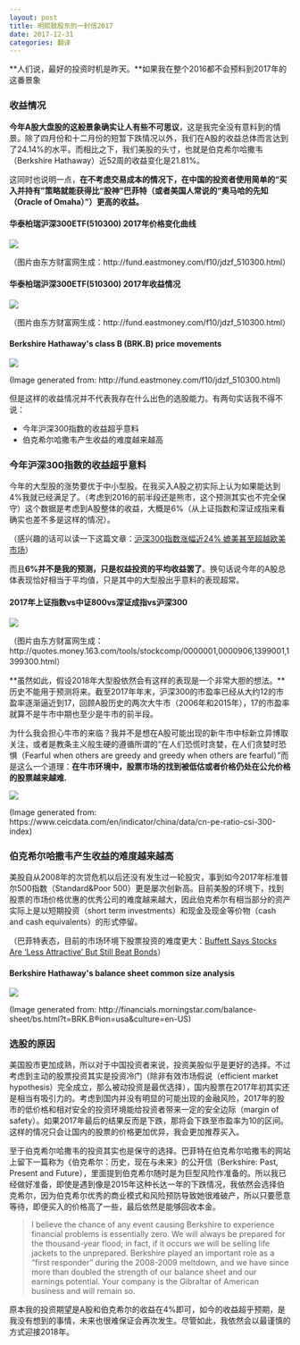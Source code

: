 ```yaml
---
layout: post
title: 明熙致股东的一封信2017
date: 2017-12-31
categories: 翻译
---
```


**人们说，最好的投资时机是昨天。**如果我在整个2016都不会预料到2017年的这番景象

### 收益情况

**今年A股大盘股的这般景象确实让人有些不可思议**，这是我完全没有意料到的情景。除了四月份和十二月份的短暂下跌情况以外，我们在A股的收益总体而言达到了24.14%的水平。而相比之下，我们美股的头寸，也就是伯克希尔哈撒韦（Berkshire Hathaway）近52周的收益变化是21.81%。

这同时也说明一点，**在不考虑交易成本的情况下，在中国的投资者使用简单的“买入并持有”策略就能获得比“股神”巴菲特（或者美国人常说的“奥马哈的先知（Oracle of Omaha）”）更高的收益。**

#### 华泰柏瑞沪深300ETF(510300) 2017年价格变化曲线
![](https://i.imgur.com/nTEfhhX.png)

<p class="small middle-text">（图片由东方财富网生成：http://fund.eastmoney.com/f10/jdzf_510300.html）</p>

#### 华泰柏瑞沪深300ETF(510300) 2017年收益情况

![](https://i.imgur.com/tmTxSxb.png)

<p class="small middle-text">（图片由东方财富网生成：http://fund.eastmoney.com/f10/jdzf_510300.html）</p>

#### Berkshire Hathaway's class B (BRK.B) price movements

![](https://i.imgur.com/5Dl1LuM.png)

<p class="small middle-text">(Image generated from: http://fund.eastmoney.com/f10/jdzf_510300.html)</p>

但是这样的收益情况并不代表我存在什么出色的选股能力。有两句实话我不得不说：

* 今年沪深300指数的收益超乎意料
* 伯克希尔哈撒韦产生收益的难度越来越高

### 今年沪深300指数的收益超乎意料

今年的大型股的涨势要优于中小型股。在我买入A股之初实际上认为如果能达到4%我就已经满足了。（考虑到2016的前半段还是熊市，这个预测其实也不完全保守）这个数据是考虑到A股整体的收益，大概是6%（从上证指数和深证成指来看确实也差不多是这样的情况）。

（感兴趣的话可以读一下这篇文章：[沪深300指数涨幅近24% 媲美甚至超越欧美市场](http://finance.sina.com.cn/stock/marketresearch/2017-11-16/doc-ifynstfi0311686.shtml)）

而且**6%并不是我的预测，只是权益投资的平均收益罢了**。换句话说今年的A股总体表现恰好相当于平均值，只是其中的大型股出乎意料的表现超常。

#### 2017年上证指数vs中证800vs深证成指vs沪深300

![](https://i.imgur.com/WMgrNQh.png)

<p class="small middle-text">（图片由东方财富网生成：http://quotes.money.163.com/tools/stockcomp/0000001,0000906,1399001,1399300.html）</p>


**虽然如此，假设2018年大型股依然会有这样的表现是一个非常大胆的想法。**历史不能用于预测将来。截至2017年年末，沪深300的市盈率已经从大约12的市盈率逐渐逼近到17，回顾A股历史的两次大牛市（2006年和2015年），17的市盈率就算不是牛市中期也至少是牛市的前半段。

为什么我会担心牛市的来临？我并不是想在A股可能出现的新牛市中标新立异博取关注，或者是教条主义般生硬的遵循所谓的“在人们恐慌时贪婪，在人们贪婪时恐惧（Fearful when others are greedy and greedy when others are fearful）”而是这么一个道理：**在牛市环境中，股票市场的找到被低估或者价格仍处在公允价格的股票越来越难.**

![](https://i.imgur.com/7Gv7U8W.png)

<p class="small middle-text">(Image generated from: https://www.ceicdata.com/en/indicator/china/data/cn-pe-ratio-csi-300-index)</p>

### 伯克希尔哈撒韦产生收益的难度越来越高

美股自从2008年的次贷危机以后还没有发生过一轮股灾，事到如今2017年标准普尔500指数（Standard&Poor 500）更是屡次创新高。目前美股的环境下，找到股票的市场价格优惠的优秀公司的难度越来越大，因此伯克希尔有相当部分的资产实际上是以短期投资（short term investments）和现金及现金等价物（cash and cash equivalents）的形式停留。

（巴菲特表态，目前的市场环境下股票投资的难度更大：[Buffett Says Stocks Are ‘Less Attractive’ But Still Beat Bonds](https://www.bloomberg.com/news/articles/2017-08-30/buffett-says-stocks-are-less-attractive-but-still-beat-bonds)）

#### Berkshire Hathaway's balance sheet common size analysis

![](https://i.imgur.com/zp9R2DO.png)

<p class="small middle-text">(Image generated from: http://financials.morningstar.com/balance-sheet/bs.html?t=BRK.B&region=usa&culture=en-US)</p>

### 选股的原因

美国股市更加成熟，所以对于中国投资者来说，投资美股似乎是更好的选择。不过考虑到主动的股票投资其实是投资冷门（除非有效市场假说（efficient market hypothesis）完全成立，那么被动投资是最优选择），国内股票在2017年初其实还是相当有吸引力的。考虑到国内并没有明显的可能出现的金融风险，2017年的股市的低价格和相对安全的投资环境能给投资者带来一定的安全边际（margin of safety）。如果2017年最后的结果反而是下跌，那将会下跌至市盈率为10的区间。这样的情况只会让国内的股票的价格更加优异，我会更加推荐买入。

至于伯克希尔哈撒韦的投资其实也是保守的选择。巴菲特在伯克希尔哈撒韦的网站上留下一篇称为《伯克希尔：历史，现在与未来》的公开信（Berkshire: Past, Present and Future），里面提到伯克希尔随时是为巨型风险作准备的。所以我已经做好准备，即使是遇到像是2015年这种长达一年的下跌情况，我依然会选择伯克希尔，因为伯克希尔优秀的商业模式和风险预防导致她很难破产，所以只要愿意等待，即便买入的价格高了一些，最后依然是能够回收本金。

> I believe the chance of any event causing Berkshire to experience financial problems is essentially zero. We will always be prepared for the thousand-year flood; in fact, if it occurs we will be selling life jackets to the unprepared. Berkshire played an important role as a “first responder” during the 2008-2009 meltdown, and we have since more than doubled the strength of our balance sheet and our earnings potential. Your company is the Gibraltar of American business and will remain so.

原本我的投资期望是A股和伯克希尔的收益在4%即可，如今的收益超乎预期，是我没有想到的事情，未来也很难保证会再次发生。尽管如此，我依然会以最谨慎的方式迎接2018年。
